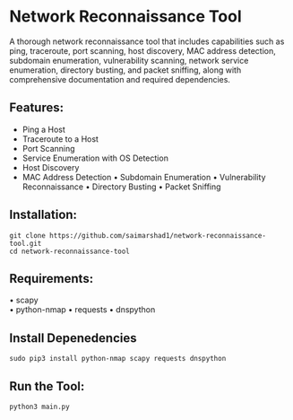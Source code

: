 # Network Reconnaissance Tool

A thorough network reconnaissance tool that includes capabilities such as ping, traceroute, port scanning, host discovery, MAC address detection, subdomain enumeration, vulnerability scanning, network service enumeration, directory busting, and packet sniffing, along with comprehensive documentation and required dependencies.

## Features:
  -	Ping a Host
  -	Traceroute to a Host
  -	Port Scanning
  -	Service Enumeration with OS Detection
  -	Host Discovery
  -	MAC Address Detection
  •	Subdomain Enumeration
  •	Vulnerability Reconnaissance
  •	Directory Busting
  •	Packet Sniffing
  
## Installation:
 ```console
git clone https://github.com/saimarshad1/network-reconnaissance-tool.git
cd network-reconnaissance-tool
```

## Requirements:
  •	scapy   
  •	python-nmap
  • requests
  •	dnspython

## Install Depenedencies
```console
sudo pip3 install python-nmap scapy requests dnspython
```

## Run the Tool:
```console
python3 main.py
```
    
    

